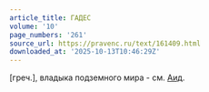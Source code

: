 ```yaml
---
article_title: ГАДЕС
volume: '10'
page_numbers: '261'
source_url: https://pravenc.ru/text/161409.html
downloaded_at: '2025-10-13T10:46:29Z'
---
```


[греч.], владыка подземного мира - см. [Аид](https://pravenc.ru/text/Аид.html).
